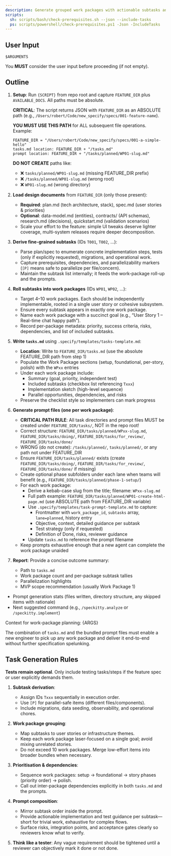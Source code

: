 ```yaml
---
description: Generate grouped work packages with actionable subtasks and matching prompt files for the feature in one pass.
scripts:
  sh: scripts/bash/check-prerequisites.sh --json --include-tasks
  ps: scripts/powershell/check-prerequisites.ps1 -Json -IncludeTasks
---
```


## User Input

```text
$ARGUMENTS
```

You **MUST** consider the user input before proceeding (if not empty).

## Outline

1. **Setup**: Run `{SCRIPT}` from repo root and capture `FEATURE_DIR` plus `AVAILABLE_DOCS`. All paths must be absolute.

   **CRITICAL**: The script returns JSON with `FEATURE_DIR` as an ABSOLUTE path (e.g., `/Users/robert/Code/new_specify/specs/001-feature-name`).

   **YOU MUST USE THIS PATH** for ALL subsequent file operations. Example:
   ```
   FEATURE_DIR = "/Users/robert/Code/new_specify/specs/001-a-simple-hello"
   tasks.md location: FEATURE_DIR + "/tasks.md"
   prompt location: FEATURE_DIR + "/tasks/planned/WP01-slug.md"
   ```

   **DO NOT CREATE** paths like:
   - ❌ `tasks/planned/WP01-slug.md` (missing FEATURE_DIR prefix)
   - ❌ `/tasks/planned/WP01-slug.md` (wrong root)
   - ❌ `WP01-slug.md` (wrong directory)

2. **Load design documents** from `FEATURE_DIR` (only those present):
   - **Required**: plan.md (tech architecture, stack), spec.md (user stories & priorities)
   - **Optional**: data-model.md (entities), contracts/ (API schemas), research.md (decisions), quickstart.md (validation scenarios)
   - Scale your effort to the feature: simple UI tweaks deserve lighter coverage, multi-system releases require deeper decomposition.

3. **Derive fine-grained subtasks** (IDs `T001`, `T002`, ...):
   - Parse plan/spec to enumerate concrete implementation steps, tests (only if explicitly requested), migrations, and operational work.
   - Capture prerequisites, dependencies, and parallelizability markers (`[P]` means safe to parallelize per file/concern).
   - Maintain the subtask list internally; it feeds the work-package roll-up and the prompts.

4. **Roll subtasks into work packages** (IDs `WP01`, `WP02`, ...):
   - Target 4–10 work packages. Each should be independently implementable, rooted in a single user story or cohesive subsystem.
   - Ensure every subtask appears in exactly one work package.
   - Name each work package with a succinct goal (e.g., “User Story 1 – Real-time chat happy path”).
   - Record per-package metadata: priority, success criteria, risks, dependencies, and list of included subtasks.

5. **Write `tasks.md`** using `.specify/templates/tasks-template.md`:
   - **Location**: Write to `FEATURE_DIR/tasks.md` (use the absolute FEATURE_DIR path from step 1)
   - Populate the Work Package sections (setup, foundational, per-story, polish) with the `WPxx` entries
   - Under each work package include:
     - Summary (goal, priority, independent test)
     - Included subtasks (checkbox list referencing `Txxx`)
     - Implementation sketch (high-level sequence)
     - Parallel opportunities, dependencies, and risks
   - Preserve the checklist style so implementers can mark progress

6. **Generate prompt files (one per work package)**:
   - **CRITICAL PATH RULE**: All task directories and prompt files MUST be created under `FEATURE_DIR/tasks/`, NOT in the repo root!
   - Correct structure: `FEATURE_DIR/tasks/planned/WPxx-slug.md`, `FEATURE_DIR/tasks/doing/`, `FEATURE_DIR/tasks/for_review/`, `FEATURE_DIR/tasks/done/`
   - WRONG (do not create): `/tasks/planned/`, `tasks/planned/`, or any path not under FEATURE_DIR
   - Ensure `FEATURE_DIR/tasks/planned/` exists (create `FEATURE_DIR/tasks/doing/`, `FEATURE_DIR/tasks/for_review/`, `FEATURE_DIR/tasks/done/` if missing)
   - Create optional phase subfolders under each lane when teams will benefit (e.g., `FEATURE_DIR/tasks/planned/phase-1-setup/`)
   - For each work package:
     - Derive a kebab-case slug from the title; filename: `WPxx-slug.md`
     - Full path example: `FEATURE_DIR/tasks/planned/WP01-create-html-page.md` (use ABSOLUTE path from FEATURE_DIR variable)
     - Use `.specify/templates/task-prompt-template.md` to capture:
       - Frontmatter with `work_package_id`, `subtasks` array, `lane=planned`, history entry
       - Objective, context, detailed guidance per subtask
       - Test strategy (only if requested)
       - Definition of Done, risks, reviewer guidance
     - Update `tasks.md` to reference the prompt filename
   - Keep prompts exhaustive enough that a new agent can complete the work package unaided

7. **Report**: Provide a concise outcome summary:
   - Path to `tasks.md`
   - Work package count and per-package subtask tallies
   - Parallelization highlights
   - MVP scope recommendation (usually Work Package 1)
  - Prompt generation stats (files written, directory structure, any skipped items with rationale)
   - Next suggested command (e.g., `/speckitty.analyze` or `/speckitty.implement`)

Context for work-package planning: {ARGS}

The combination of `tasks.md` and the bundled prompt files must enable a new engineer to pick up any work package and deliver it end-to-end without further specification spelunking.

## Task Generation Rules

**Tests remain optional**. Only include testing tasks/steps if the feature spec or user explicitly demands them.

1. **Subtask derivation**:
   - Assign IDs `Txxx` sequentially in execution order.
   - Use `[P]` for parallel-safe items (different files/components).
   - Include migrations, data seeding, observability, and operational chores.

2. **Work package grouping**:
   - Map subtasks to user stories or infrastructure themes.
   - Keep each work package laser-focused on a single goal; avoid mixing unrelated stories.
   - Do not exceed 10 work packages. Merge low-effort items into broader bundles when necessary.

3. **Prioritisation & dependencies**:
   - Sequence work packages: setup → foundational → story phases (priority order) → polish.
   - Call out inter-package dependencies explicitly in both `tasks.md` and the prompts.

4. **Prompt composition**:
   - Mirror subtask order inside the prompt.
   - Provide actionable implementation and test guidance per subtask—short for trivial work, exhaustive for complex flows.
   - Surface risks, integration points, and acceptance gates clearly so reviewers know what to verify.

5. **Think like a tester**: Any vague requirement should be tightened until a reviewer can objectively mark it done or not done.
